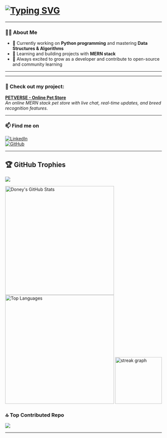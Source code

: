 # [![Typing SVG](https://readme-typing-svg.demolab.com/?lines=Hey+there!+👋;I'm+Doney+Siby)](https://git.io/typing-svg)

---

### 👨‍💻 About Me
- 🔭 Currently working on **Python programming** and mastering **Data Structures & Algorithms**  
- 🌱 Learning and building projects with **MERN stack**    
- 🚀 Always excited to grow as a developer and contribute to open-source and community learning  

---
---

### 🚀 Check out my project:  
[**PETVERSE - Online Pet Store**](https://petverse-eight.vercel.app/)  
*An online MERN stack pet store with live chat, real-time updates, and breed recognition features.*

---

### 📫 Find me on

[![LinkedIn](https://img.shields.io/badge/LinkedIn-0A66C2?style=for-the-badge&logo=linkedin&logoColor=white)](https://www.linkedin.com/in/doney-siby-60596627b/?originalSubdomain=in)  
[![GitHub](https://img.shields.io/badge/GitHub-181717?style=for-the-badge&logo=github&logoColor=white)](https://github.com/doney25)

---
## 🏆 GitHub Trophies
![](https://github-profile-trophy.vercel.app/?username=doney25&theme=radical&no-frame=false&no-bg=false&margin-w=4)


<div align="left">
  <img src="https://github-readme-stats.vercel.app/api?username=doney25&show_icons=true&include_all_commits=true&count_private=true&theme=midnight-purple&hide_border=true" alt="Doney's GitHub Stats" width="350" />
  <img src="https://github-readme-stats.vercel.app/api/top-langs/?username=doney25&layout=compact&langs_count=5&theme=midnight-purple&hide_border=true" alt="Top Languages" width="350" />
  <img src="https://streak-stats.demolab.com?user=doney25&locale=en&mode=daily&theme=midnight-purple&hide_border=true&border_radius=5&date_format=j M[ Y]&order=3" height="150" alt="streak graph"  />
  
</div>



### 🔝 Top Contributed Repo
![](https://github-contributor-stats.vercel.app/api?username=doney25&limit=5&theme=radical&combine_all_yearly_contributions=true)

---



